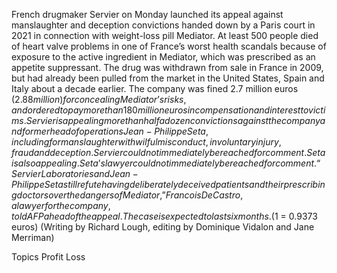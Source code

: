 French drugmaker Servier on Monday launched its appeal against manslaughter and deception convictions handed down by a Paris court in 2021 in connection with weight-loss pill Mediator.
At least 500 people died of heart valve problems in one of France’s worst health scandals because of exposure to the active ingredient in Mediator, which was prescribed as an appetite suppressant.
The drug was withdrawn from sale in France in 2009, but had already been pulled from the market in the United States, Spain and Italy about a decade earlier.
The company was fined 2.7 million euros ($2.88 million) for concealing Mediator’s risks, and ordered to pay more than 180 million euros in compensation and interest to victims.
Servier is appealing more than half a dozen convictions against the company and former head of operations Jean-Philippe Seta, including for manslaughter with wilful misconduct, involuntary injury, fraud and deception.
Servier could not immediately be reached for comment.
Seta is also appealing. Seta’s lawyer could not immediately be reached for comment.
“Servier Laboratories and Jean-Philippe Seta still refute having deliberately deceived patients and their prescribing doctors over the dangers of Mediator,” Francois De Castro, a lawyer for the company, told AFP ahead of the appeal.
The case is expected to last six months.
($1 = 0.9373 euros)
(Writing by Richard Lough, editing by Dominique Vidalon and Jane Merriman)

Topics
Profit Loss
